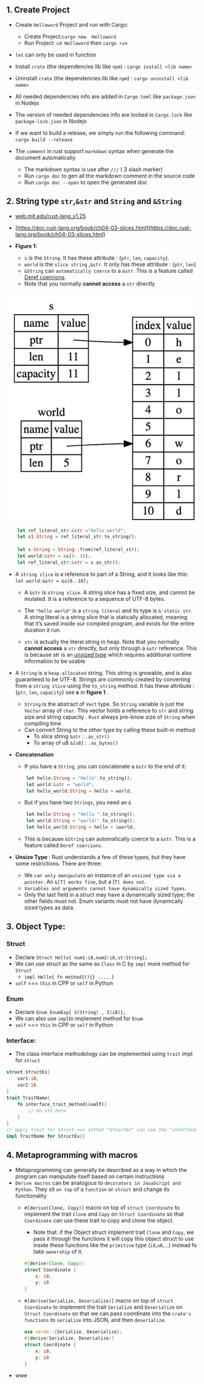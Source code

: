 
## 1. Create Project
* Create `Helloword` Project and run with Cargo:  
    * Create Project:`cargo new  Helloword `
    * Run Project: `cd Helloword` then `cargo run`

* `let` can only be used in function  
* Install `crate` (the dependencies lib like `npm`) : `cargo install <lib name>`
* Uninstall `crate` (the dependencies lib like `npm`) : `cargo uninstall <lib name>`
* All needed dependencies info are added in `Cargo.toml` like `package.json` in Nodejs
* The version of needed dependencies info are locked in `Cargo.lock` like `package-lock.json` in Nodejs
* If we want to build a release, we simply run the following command: `cargo build --release`
* The `comment` in rust support `markdown` syntax when generate the document automatically
    * The markdown syntax  is use after `///` ( 3 slash marker)
    * Run `cargo doc` to gen all the markdown comment in the source code
    * Run `cargo doc --open`  to open the generated doc

## 2. String type `str`,`&str` and `String` and `&String`
* [web.mit.edu/rust-lang_v1.25](http://web.mit.edu/rust-lang_v1.25/arch/amd64_ubuntu1404/share/doc/rust/html/book/first-edition/strings.html)
* [https://doc.rust-lang.org/book/ch04-03-slices.html](https://doc.rust-lang.org/book/ch04-03-slices.html)


* **Figure 1:**
    * `s` is the `String`. It has  these attribute : {`ptr`, `len`, `capacity`}. 
    * `world` is the `slice string` ,`&str`. It only has these attribute : {`ptr`, `len`}
    * `&String` can `automatically coerce` to a `&str`. This is a feature called [Deref coercions](http://web.mit.edu/rust-lang_v1.25/arch/amd64_ubuntu1404/share/doc/rust/html/book/first-edition/deref-coercions.html).
    * Note that you normally **cannot access** a `str` directly
     
![slice string](img/SliceString.png)

```rust
    let ref_literal_str:&str ="hello world";
    let s1:String = ref_literal_str.to_string();

    let s:String = String::from(ref_literal_str); 
    let world:&str = &s[6..10];
    let ref_literal_str:&str = s.as_str();
```


* A `string slice` is a reference to part of a String, and it looks like this: `let world:&str = &s[6..10];`

    * A `&str` is `string slice`. A string slice has a fixed size, and cannot be mutated. It is a reference to a sequence of UTF-8 bytes.

    * The `"hello world"` is a `string literal` and its type is `&'static str`. A string literal is a string slice that is statically allocated, meaning that it’s saved inside our compiled program, and exists for the entire duration it run.

    * `str` is actually the literal string in heap. Note that you normally **cannot access** a `str` directly, but only through a `&str` reference. This is because str is an [unsized type](http://web.mit.edu/rust-lang_v1.25/arch/amd64_ubuntu1404/share/doc/rust/html/book/first-edition/unsized-types.html) which requires additional runtime information to be usable

* A `String` is a `heap-allocated` string. This string is growable, and is also guaranteed to be UTF-8. Strings are commonly created by converting from a `string slice` using the `to_string` method. It has  these attribute : {`ptr`, `len`, `capacity`}  see **s** in **figure 1** .
    * `String` is the abstract of `Vect` type. So `String` variable is just the `Vector` array of `char`. This vector holds a reference to `str` and string size and string capacity  . `Rust` always pre-know size of `String` when compiling time
    * Can convert String to the other type by calling these built-in method
        * To slice string `&str`  : `.as_str()`
        * To array of u8  `&[u8]` : `.as_bytes()`
* **Concatenation** 
    * If you have a `String`, you can concatenate a `&str` to the end of it:
    ```rust
        let hello:String = "Hello".to_string();
        let world:&str = "world";
        let hello_world:String = hello + world;
    ```
    * But if you have two `Strings`, you need an `&`
    ```rust
        let hello:String = "Hello ".to_string();
        let world:String = "world!".to_string();
        let hello_world:String = hello + &world;
    ```
    * This is because `&String` can automatically coerce to a `&str`. This is a feature called `Deref coercions`.
* **Unsize Type** : Rust understands a few of these types, but they have some restrictions. There are three:
    * We `can only manipulate` an instance of an `unsized type via a pointer`. An `&[T] works fine`, but a [`T] does not`.
    * `Variables and arguments cannot have dynamically sized types`.
    * Only the last field in a struct may have a dynamically sized type; the other fields must not. Enum variants must not have dynamically sized types as data.

## 3. Object Type:
### Struct
* Declare `Struct Hello{ num1:i8,num2:i8,st:String};`
* We can use struct as the same as `Class` in C by `impl` more method for `Struct`
    * `impl Hello{ fn method1(){} .....}`
* `self` === `this` in CPP or `self` in Python

### Enum

* Declare `Enum EnumExp{ S(String) , I(i8)};`
* We can  also use `impl`to  implement method for `Enum`
* `self` === `this` in CPP or `self` in Python

### Interface:

* The class interface methodology can be implemented using `trait` impl for `struct`
```rust
struct StructEx{
    var1:i8,
    var2:i8
}
trait TraitName{
    fn interface_trait_method(&self){
        // do sth here
    }
}
// apply trait for struct ==> sothat "StructEx" can use the "interface_trait_method" in trait
impl TraitName for StructEx{}
```

## 4. Metaprogramming with macros

* Metaprogramming can generally be described as a way in which the program can manipulate itself based on certain instructions
* `Derive macros` can be analogous to `decorators in JavaScript and Python`. They sit `on top` of a `function` or `struct` and change its functionality
    * `#[derive(Clone, Copy)]` macro on top of `struct Coordinate`  to implement the trait `Clone` and `Copy` on `Struct Coordinate` so that `Coordinate` can use these trait to copy and clone the object.
        * Note that: if the Object struct implement trait `Clone` and `Copy`, we pass it through the functions it will copy this object struct to use inside these functions like the `primitive` type (`i8`,`u8`,...) instead fo take `ownership` of it.
        ```rust
        #[derive(Clone, Copy)]
        struct Coordinate {
            x: i8,
            y: i8
        }
        ```
    * `#[derive(Serialize, Deserialize)]` macro on top of `struct Coordinate`  to implement the trait `Serialize` and `Deserialize` on `Struct Coordinate` so that we can pass coordinate into the `crate's functions` to `serialize` into JSON, and then `deserialize`.  
    
        ```rust
        use serde::{Serialize, Deserialize};
        #[derive(Serialize, Deserialize)]
        struct Coordinate {
            x: i8,
            y: i8
        }
        ```
* wwe